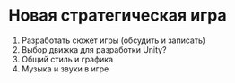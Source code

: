 # Новая стратегическая игра

1. Разработать сюжет игры (обсудить и записать)
2. Выбор движка для разработки
Unity?
3. Общий стиль и графика 
4. Музыка и звуки в игре
